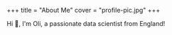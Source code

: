 +++
title = "About Me"
cover = "profile-pic.jpg"
+++

Hi 👋, I'm Oli, a passionate data scientist from England!
